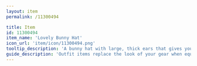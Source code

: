 ```yaml
---
layout: item
permalink: /11300494

title: Item
id: 11300494
item_name: 'Lovely Bunny Hat'
icon_url: 'item/icon/11300494.png'
tooltip_description: 'A bunny hat with large, thick ears that gives you an inexplicable craving for carrots.'
guide_description: 'Outfit items replace the look of your gear when equipped.'
---
```

